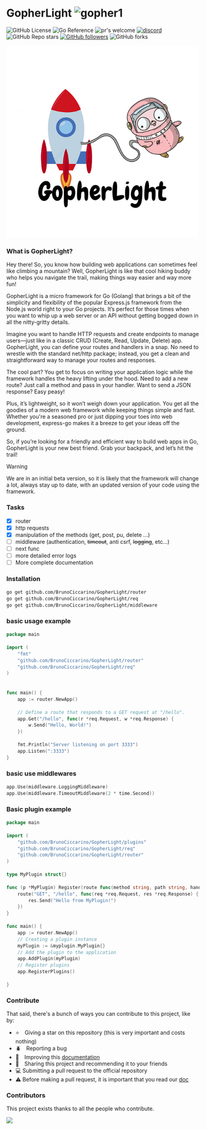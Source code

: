# GopherLight ![gopher1](./img/typing-furiously.gif)

![GitHub License](https://img.shields.io/github/license/BrunoCiccarino/express-go?style=for-the-badge&color=blue&link=https%3A%2F%2Fgithub.com%2FBrunoCiccarino%2Fexpress-go%2Fblob%2Fmain%2FLICENSE) ![Go Reference](https://img.shields.io/badge/reference-grey?style=for-the-badge&logo=go&link=https%3A%2F%2Fgithub.com%2FBrunoCiccarino%2Fexpress-go) ![pr's welcome](https://img.shields.io/badge/PR'S-WELCOME-green?style=for-the-badge) [![discord](https://img.shields.io/badge/discord-grey?style=for-the-badge&logo=discord)](https://discord.gg/53S7GXW6) ![GitHub Repo stars](https://img.shields.io/github/stars/BrunoCiccarino/express-go) [![GitHub followers](https://img.shields.io/github/followers/BrunoCiccarino?link=https%3A%2F%2Fgithub.com%2FBrunoCiccarino)](https://github.com/BrunoCiccarino) ![GitHub forks](https://img.shields.io/github/forks/BrunoCiccarino/express-go)


![gopher2](./img/GopherLight.png)

### What is GopherLight?
Hey there! So, you know how building web applications can sometimes feel like climbing a mountain? Well, GopherLight is like that cool hiking buddy who helps you navigate the trail, making things way easier and way more fun!

GopherLight is a micro framework for Go (Golang) that brings a bit of the simplicity and flexibility of the popular Express.js framework from the Node.js world right to your Go projects. It’s perfect for those times when you want to whip up a web server or an API without getting bogged down in all the nitty-gritty details.

Imagine you want to handle HTTP requests and create endpoints to manage users—just like in a classic CRUD (Create, Read, Update, Delete) app. GopherLight, you can define your routes and handlers in a snap. No need to wrestle with the standard net/http package; instead, you get a clean and straightforward way to manage your routes and responses.

The cool part? You get to focus on writing your application logic while the framework handles the heavy lifting under the hood. Need to add a new route? Just call a method and pass in your handler. Want to send a JSON response? Easy peasy!

Plus, it’s lightweight, so it won’t weigh down your application. You get all the goodies of a modern web framework while keeping things simple and fast. Whether you're a seasoned pro or just dipping your toes into web development, express-go makes it a breeze to get your ideas off the ground.

So, if you’re looking for a friendly and efficient way to build web apps in Go, GopherLight is your new best friend. Grab your backpack, and let’s hit the trail!

> [!WARNING]
> We are in an initial beta version, so it is likely that the framework will change a lot, always stay up to date, with an updated version of your code using the framework.

### Tasks

- [x] router
- [x] http requests
- [x] manipulation of the methods (get, post, pu, delete ...)
- [ ] middleware (authentication, ~~timeout~~, anti csrf, ~~logging~~, etc...)
- [ ] next func
- [ ] more detailed error logs
- [ ] More complete documentation

### Installation

```bash
go get github.com/BrunoCiccarino/GopherLight/router
go get github.com/BrunoCiccarino/GopherLight/req
go get github.com/BrunoCiccarino/GopherLight/middleware
```

### basic usage example

```go
package main

import (
	"fmt"
	"github.com/BrunoCiccarino/GopherLight/router"
	"github.com/BrunoCiccarino/GopherLight/req"
)


func main() {
	app := router.NewApp()

	// Define a route that responds to a GET request at "/hello".
	app.Get("/hello", func(r *req.Request, w *req.Response) {
		w.Send("Hello, World!")
	})

	fmt.Println("Server listening on port 3333")
	app.Listen(":3333")
}
```

### basic use middlewares

```go
app.Use(middleware.LoggingMiddleware)
app.Use(middleware.TimeoutMiddleware(2 * time.Second))
```

### Basic plugin example

```go
package main

import (
	"github.com/BrunoCiccarino/GopherLight/plugins"
	"github.com/BrunoCiccarino/GopherLight/req"
	"github.com/BrunoCiccarino/GopherLight/router"
)

type MyPlugin struct{}

func (p *MyPlugin) Register(route func(method string, path string, handler func(req *req.Request, res *req.Response))) {
	route("GET", "/hello", func(req *req.Request, res *req.Response) {
		res.Send("Hello from MyPlugin!")
	})
}

func main() {
	app := router.NewApp()
	// Creating a plugin instance
	myPlugin := &myplugin.MyPlugin{}
	// Add the plugin to the application
	app.AddPlugin(myPlugin)
	// Register plugins
	app.RegisterPlugins()

}
```


### Contribute

That said, there's a bunch of ways you can contribute to this project, like by:

* ⭐ Giving a star on this repository (this is very important and costs nothing)
* 🪲 Reporting a bug
* 📄 Improving this [documentation](./docs/)
* 🚨 Sharing this project and recommending it to your friends
* 💻 Submitting a pull request to the official repository
* ⚠️ Before making a pull request, it is important that you read our [doc](./docs/CONTRIBUTE.md)


### Contributors

This project exists thanks to all the people who contribute. 

<a href="https://github.com/BrunoCiccarino/GopherLight/graphs/contributors">
  <img src="https://contrib.rocks/image?repo=BrunoCiccarino/GopherLight&max=24" />
</a>

